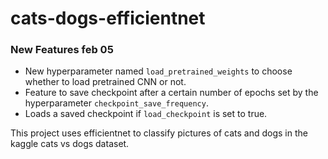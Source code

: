 # cats-dogs-efficientnet
### New Features feb 05
- New hyperparameter named `load_pretrained_weights` to choose whether to load pretrained CNN or not.
- Feature to save checkpoint after a certain number of epochs set by the hyperparameter `checkpoint_save_frequency`.
- Loads a saved checkpoint if `load_checkpoint` is set to true.

This project uses efficientnet to classify pictures of cats and dogs in the kaggle cats vs dogs dataset.
